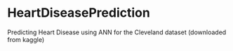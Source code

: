 # HeartDiseasePrediction
Predicting Heart Disease using ANN for the Cleveland dataset (downloaded from kaggle)
